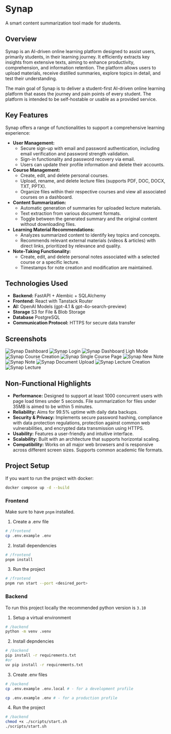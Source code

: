 # Synap

A smart content summarization tool made for students.

## Overview

Synap is an AI-driven online learning platform designed to assist users, primarily students, in their learning journey. It efficiently extracts key insights from extensive texts, aiming to enhance productivity, comprehension, and information retention. The platform allows users to upload materials, receive distilled summaries, explore topics in detail, and test their understanding.

The main goal of Synap is to deliver a student-first AI-driven online learning platform that eases the journey and pain points of every student. The platform is intended to be self-hostable or usable as a provided service.

## Key Features

Synap offers a range of functionalities to support a comprehensive learning experience:

- **User Management:**
  - Secure sign-up with email and password authentication, including email verification and password strength validation.
  - Sign-in functionality and password recovery via email.
  - Users can update their profile information and delete their accounts.
- **Course Management:**
  - Create, edit, and delete personal courses.
  - Upload, rename, and delete lecture files (supports PDF, DOC, DOCX, TXT, PPTX).
  - Organize files within their respective courses and view all associated courses on a dashboard.
- **Content Summarization:**
  - Automatic generation of summaries for uploaded lecture materials.
  - Text extraction from various document formats.
  - Toggle between the generated summary and the original content without downloading files.
- **Learning Material Recommendations:**
  - Analyzes summarized content to identify key topics and concepts.
  - Recommends relevant external materials (videos & articles) with direct links, prioritized by relevance and quality.
- **Note-Taking Functionality:**
  - Create, edit, and delete personal notes associated with a selected course or a specific lecture.
  - Timestamps for note creation and modification are maintained.

## Technologies Used

- **Backend:** FastAPI + Alembic + SQLAlchemy
- **Frontend:** React with Tanstack Router
- **AI:** OpenAI Models (gpt-4.1 & gpt-4o-search-preview)
- **Storage** S3 for File & Blob Storage
- **Database** PostgreSQL
- **Communication Protocol:** HTTPS for secure data transfer

## Screenshots

![Synap Dashboard](./.github/images/screenshot-1.png)
![Synap Login](./.github/images/screenshot-10.png)
![Synap Dashboard Ligh Mode](./.github/images/screenshot-9.png)
![Synap Course Creation](./.github/images/screenshot-8.png)
![Synap Single Course Page](./.github/images/screenshot-7.png)
![Synap New Note](./.github/images/screenshot-6.png)
![Synap Note](./.github/images/screenshot-5.png)
![Synap Document Upload](./.github/images/screenshot-4.png)
![Synap Lecture Creation](./.github/images/screenshot-3.png)
![Synap Lecture](./.github/images/screenshot-2.png)

## Non-Functional Highlights

- **Performance:** Designed to support at least 1000 concurrent users with page load times under 5 seconds. File summarization for files under 35MB is aimed to be within 5 minutes.
- **Reliability:** Aims for 99.5% uptime with daily data backups.
- **Security & Privacy:** Implements secure password hashing, compliance with data protection regulations, protection against common web vulnerabilities, and encrypted data transmission using HTTPS.
- **Usability:** Features a user-friendly and intuitive interface.
- **Scalability:** Built with an architecture that supports horizontal scaling.
- **Compatibility:** Works on all major web browsers and is responsive across different screen sizes. Supports common academic file formats.

## Project Setup

If you want to run the project with docker:

```bash
docker compose up -d --build
```

### Frontend

Make sure to have `pnpm` installed.

1. Create a .env file

```bash
# /frontend
cp .env.example .env
```

2. Install dependencies

```bash
# /frontend
pnpm install
```

3. Run the project

```bash
# /frontend
pnpm run start --port <desired_port>
```

### Backend

To run this project locally the recommended python version is `3.10`

1. Setup a virtual environment

```bash
# /backend
python -m venv .venv
```

2. Install depndencies

```bash
# /backend
pip install -r requirements.txt
#or
uv pip install -r requirements.txt
```

3. Create .env files

```bash
# /backend
cp .env.example .env.local # - for a development profile

cp .env.example .env # - for a production profile
```

4. Run the project

```bash
# /backend
chmod +x ./scripts/start.sh
./scripts/start.sh
```

